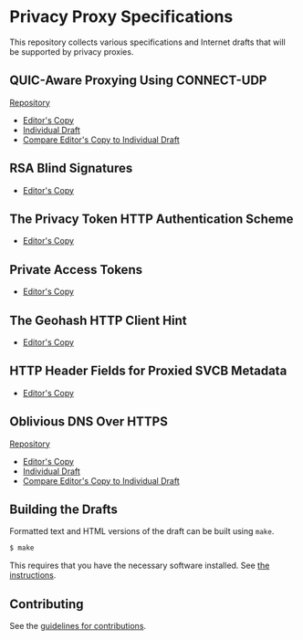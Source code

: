 # Privacy Proxy Specifications

This repository collects various specifications and Internet drafts that will be supported by privacy proxies.

## QUIC-Aware Proxying Using CONNECT-UDP

[Repository](https://github.com/tfpauly/quic-proxy/)

* [Editor's Copy](https://tfpauly.github.io/quic-proxy/#go.draft-pauly-masque-quic-proxy.html)
* [Individual Draft](https://tools.ietf.org/html/draft-pauly-masque-quic-proxy)
* [Compare Editor's Copy to Individual Draft](https://tfpauly.github.io/quic-proxy/#go.draft-pauly-masque-quic-proxy.diff)

## RSA Blind Signatures

* [Editor's Copy](https://chris-wood.github.io/draft-wood-cfrg-blind-signatures/draft-wood-cfrg-rsa-blind-signatures.html)

## The Privacy Token HTTP Authentication Scheme

* [Editor's Copy](https://tfpauly.github.io/privacy-proxy/#go.draft-privacy-token.html)

## Private Access Tokens

* [Editor's Copy](https://tfpauly.github.io/privacy-proxy/#go.draft-private-access-tokens.html)

## The Geohash HTTP Client Hint

* [Editor's Copy](https://tfpauly.github.io/privacy-proxy/#go.draft-pauly-httpbis-geohash-hint.html)

## HTTP Header Fields for Proxied SVCB Metadata

* [Editor's Copy](https://tfpauly.github.io/privacy-proxy/#go.draft-proxied-svcb-headers.html)

## Oblivious DNS Over HTTPS

[Repository](https://github.com/tfpauly/draft-pauly-adaptive-dns-privacy)

* [Editor's Copy](https://tfpauly.github.io/draft-pauly-adaptive-dns-privacy/#go.draft-pauly-dprive-oblivious-doh.html)
* [Individual Draft](https://tools.ietf.org/html/draft-pauly-dprive-oblivious-doh)
* [Compare Editor's Copy to Individual Draft](https://tfpauly.github.io/draft-pauly-adaptive-dns-privacy/#go.draft-pauly-dprive-oblivious-doh.diff)

## Building the Drafts

Formatted text and HTML versions of the draft can be built using `make`.

```sh
$ make
```

This requires that you have the necessary software installed.  See
[the instructions](https://github.com/martinthomson/i-d-template/blob/master/doc/SETUP.md).


## Contributing

See the
[guidelines for contributions](https://github.com/tfpauly/privacy-proxy/blob/main/CONTRIBUTING.md).
